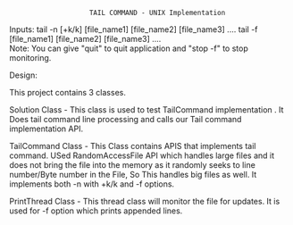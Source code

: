 
						TAIL COMMAND - UNIX Implementation

Inputs: 
   tail -n [+k/k] [file_name1] [file_name2] [file_name3] .... 
   tail -f [file_name1] [file_name2] [file_name3] ....       
   Note: You can give "quit" to quit application and "stop -f" to stop monitoring.
 
Design:

   This project contains 3 classes.

   Solution Class - This class is used to test TailCommand implementation . It Does tail command line processing and calls our Tail command implementation API.

   TailCommand Class - This Class contains APIS that implements tail command. USed RandomAccessFile API which handles large files and it does not bring the file into the memory as it randomly seeks to line number/Byte number in the File, So This handles big files as well. It implements both -n with +k/k  and -f options.

   PrintThread Class -  This thread class will monitor the file for updates. It is used for -f option which prints appended lines.
